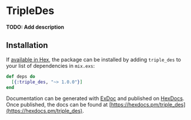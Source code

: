 # TripleDes

**TODO: Add description**

## Installation

If [available in Hex](https://hex.pm/docs/publish), the package can be installed
by adding `triple_des` to your list of dependencies in `mix.exs`:

```elixir
def deps do
  [{:triple_des, "~> 1.0.0"}]
end
```

Documentation can be generated with [ExDoc](https://github.com/elixir-lang/ex_doc)
and published on [HexDocs](https://hexdocs.pm). Once published, the docs can
be found at [https://hexdocs.pm/triple_des](https://hexdocs.pm/triple_des).

